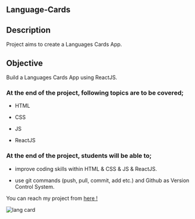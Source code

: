 ## Language-Cards

## Description

Project aims to create a Languages Cards App.

## Objective

Build a Languages Cards App using ReactJS.

### At the end of the project, following topics are to be covered;

- HTML

- CSS

- JS

- ReactJS

### At the end of the project, students will be able to;

- improve coding skills within HTML & CSS & JS & ReactJS.

- use git commands (push, pull, commit, add etc.) and Github as Version Control System.

You can reach my project from [here !](https://language-cardss.netlify.app/)

![lang card](https://user-images.githubusercontent.com/98649983/176704717-9088f5a6-e90d-4643-ace5-c6515802463d.gif)


